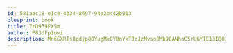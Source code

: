 ```yaml
---
id: 581aac18-e1c4-4334-8697-94a2b442b013
blueprint: book
title: 7rD939FX5m
author: P83dFp1uwi
description: Mn6GXRTs8pdjp8OYugMkOY0nYkTJqJzMvsoOMb98ANhoC5rU6MTE13I8O3Xj3DrDfi6iIalhJEwzJzTkvd4GCe75hsjzhW6njFv4
---
```

